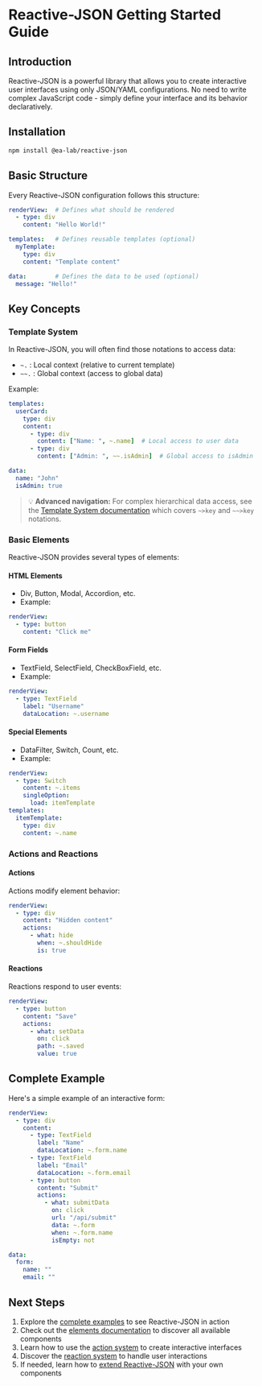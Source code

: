# Reactive-JSON Getting Started Guide

## Introduction

Reactive-JSON is a powerful library that allows you to create interactive user interfaces using only JSON/YAML configurations. No need to write complex JavaScript code - simply define your interface and its behavior declaratively.

## Installation

```bash
npm install @ea-lab/reactive-json
```

## Basic Structure

Every Reactive-JSON configuration follows this structure:

```yaml
renderView:  # Defines what should be rendered
  - type: div
    content: "Hello World!"

templates:   # Defines reusable templates (optional)
  myTemplate:
    type: div
    content: "Template content"

data:        # Defines the data to be used (optional)
  message: "Hello!"
```

## Key Concepts

### Template System

In Reactive-JSON, you will often find those notations to access data:

- `~.` : Local context (relative to current template)  
- `~~.` : Global context (access to global data)

Example:
```yaml
templates:
  userCard:
    type: div
    content:
      - type: div
        content: ["Name: ", ~.name]  # Local access to user data
      - type: div
        content: ["Admin: ", ~~.isAdmin]  # Global access to isAdmin

data:
  name: "John"
  isAdmin: true
```

> 💡 **Advanced navigation:** For complex hierarchical data access, see the [Template System documentation](/docs/template) which covers `~>key` and `~~>key` notations.

### Basic Elements

Reactive-JSON provides several types of elements:

#### HTML Elements
- Div, Button, Modal, Accordion, etc.
- Example:
```yaml
renderView:
  - type: button
    content: "Click me"
```

#### Form Fields
- TextField, SelectField, CheckBoxField, etc.
- Example:
```yaml
renderView:
  - type: TextField
    label: "Username"
    dataLocation: ~.username
```

#### Special Elements
- DataFilter, Switch, Count, etc.
- Example:
```yaml
renderView:
  - type: Switch
    content: ~.items
    singleOption:
      load: itemTemplate
templates:
  itemTemplate:
    type: div
    content: ~.name
```

### Actions and Reactions

#### Actions
Actions modify element behavior:
```yaml
renderView:
  - type: div
    content: "Hidden content"
    actions:
      - what: hide
        when: ~.shouldHide
        is: true
```

#### Reactions
Reactions respond to user events:
```yaml
renderView:
  - type: button
    content: "Save"
    actions:
      - what: setData
        on: click
        path: ~.saved
        value: true
```

## Complete Example

Here's a simple example of an interactive form:

```yaml
renderView:
  - type: div
    content:
      - type: TextField
        label: "Name"
        dataLocation: ~.form.name
      - type: TextField
        label: "Email"
        dataLocation: ~.form.email
      - type: button
        content: "Submit"
        actions:
          - what: submitData
            on: click
            url: "/api/submit"
            data: ~.form
            when: ~.form.name
            isEmpty: not

data:
  form:
    name: ""
    email: ""
```

## Next Steps

1. Explore the [complete examples](/docs/core/example) to see Reactive-JSON in action
2. Check out the [elements documentation](/docs/core/element) to discover all available components
3. Learn how to use the [action system](/docs/core/action) to create interactive interfaces
4. Discover the [reaction system](/docs/core/reaction) to handle user interactions
5. If needed, learn how to [extend Reactive-JSON](/docs/extend) with your own components 